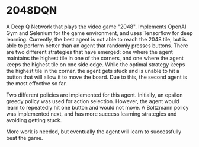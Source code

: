 # 2048DQN
A Deep Q Network that plays the video game "2048". Implements OpenAI Gym and Selenium for the game environment, and uses Tensorflow for deep learning. Currently, the best agent is not able to reach the 2048 tile, but is able to perform better than an agent that randomly presses buttons. There are two different strategies that have emerged: one where the agent maintains the highest tile in one of the corners, and one where the agent keeps the highest tile on one side edge. While the optimal strategy keeps the highest tile in the corner, the agent gets stuck and is unable to hit a button that will allow it to move the board. Due to this, the second agent is the most effective so far.

Two different policies are implemented for this agent. Initially, an epsilon greedy policy was used for action selection. However, the agent would learn to repeatedly hit one button and would not move. A Boltzmann policy was implemented next, and has more success learning strategies and avoiding getting stuck.

More work is needed, but eventually the agent will learn to successfully beat the game. 

